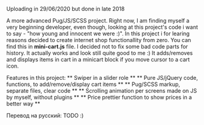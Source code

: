 Uploading in 29/06/2020 but done in late 2018

A more advanced Pug/JS/SCSS project. Right now, I am finding myself a very beginning developer, even though, looking at this project's code 
i want to say - "how young and innocent we were :)". In this project i for learing reasons decided to create internet shop functionallity 
from zero. You can find this in **mini-cart.js** file. I decided not to fix some bad code parts for history. It actually works and look still quite good to me :)
It adds/removes and displays items in cart in a minicart block if you move cursor to a cart icon. 

Features in this project:
** Swiper in a slider role **
** Pure JS/jQuery code, functions, to add/remove/display cart items **
** Pug/SCSS markup, separate files, clear code **
** Scrolling animation per screens made on JS by myself, without plugins **
** Price prettier function to show prices in a better way **

Перевод на русский:
TODO :)


